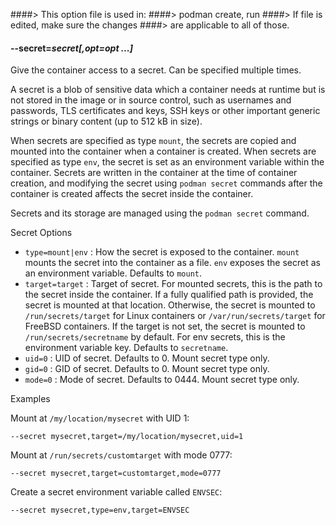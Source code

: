 ####> This option file is used in:
####>   podman create, run
####> If file is edited, make sure the changes
####> are applicable to all of those.
#### **--secret**=*secret[,opt=opt ...]*

Give the container access to a secret. Can be specified multiple times.

A secret is a blob of sensitive data which a container needs at runtime but
is not stored in the image or in source control, such as usernames and passwords,
TLS certificates and keys, SSH keys or other important generic strings or binary content (up to 512 kB in size).

When secrets are specified as type `mount`, the secrets are copied and mounted into the container when a container is created.
When secrets are specified as type `env`, the secret is set as an environment variable within the container.
Secrets are written in the container at the time of container creation, and modifying the secret using `podman secret` commands
after the container is created affects the secret inside the container.

Secrets and its storage are managed using the `podman secret` command.

Secret Options

- `type=mount|env`    : How the secret is exposed to the container.
                        `mount` mounts the secret into the container as a file.
                        `env` exposes the secret as an environment variable.
                        Defaults to `mount`.
- `target=target`     : Target of secret.
                        For mounted secrets, this is the path to the secret inside the container.
                        If a fully qualified path is provided, the secret is mounted at that location.
                        Otherwise, the secret is mounted to
                        `/run/secrets/target` for Linux containers or
                        `/var/run/secrets/target` for FreeBSD containers.
                        If the target is not set, the secret is mounted to `/run/secrets/secretname` by default.
                        For env secrets, this is the environment variable key. Defaults to `secretname`.
- `uid=0`             : UID of secret. Defaults to 0. Mount secret type only.
- `gid=0`             : GID of secret. Defaults to 0. Mount secret type only.
- `mode=0`            : Mode of secret. Defaults to 0444. Mount secret type only.


Examples

Mount at `/my/location/mysecret` with UID 1:
```
--secret mysecret,target=/my/location/mysecret,uid=1
```

Mount at `/run/secrets/customtarget` with mode 0777:
```
--secret mysecret,target=customtarget,mode=0777
```

Create a secret environment variable called `ENVSEC`:
```
--secret mysecret,type=env,target=ENVSEC
```
